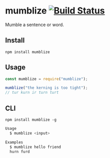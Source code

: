 # mumblize [![Build Status](https://travis-ci.com/katydecorah/mumblize.svg?branch=master)](https://travis-ci.com/katydecorah/mumblize)

Mumble a sentence or word.

## Install

```
npm install mumblize
```

## Usage

```js
const mumblize = require("mumblize");

mumblize("the kerning is too tight");
// tur kurn ir turn turt
```

## CLI

```
npm install mumblize -g
```

```bash
Usage
  $ mumblize <input>

Examples
  $ mumblize hello friend
  hurn furd
```
